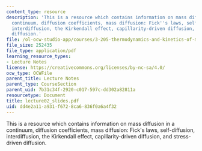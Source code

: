```yaml
---
content_type: resource
description: 'This is a resource which contains information on mass diffusion in a
  continuum, diffusion coefficients, mass diffusion: Fick''s laws, self-diffusion,
  interdiffusion, the Kirkendall effect, capillarity-driven diffusion, and stress-driven
  diffusion.'
file: /ol-ocw-studio-app/courses/3-205-thermodynamics-and-kinetics-of-materials-fall-2006/dd4e2a11a931f6728ca6836f0a6a4f32_lecture02_slides.pdf
file_size: 252435
file_type: application/pdf
learning_resource_types:
- Lecture Notes
license: https://creativecommons.org/licenses/by-nc-sa/4.0/
ocw_type: OCWFile
parent_title: Lecture Notes
parent_type: CourseSection
parent_uid: 7b31c34f-2920-c017-597c-dd302a82811a
resourcetype: Document
title: lecture02_slides.pdf
uid: dd4e2a11-a931-f672-8ca6-836f0a6a4f32
---
```

This is a resource which contains information on mass diffusion in a continuum, diffusion coefficients, mass diffusion: Fick's laws, self-diffusion, interdiffusion, the Kirkendall effect, capillarity-driven diffusion, and stress-driven diffusion.